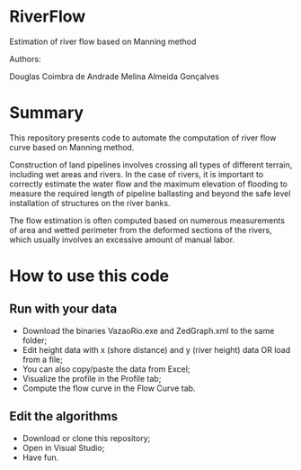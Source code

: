 # RiverFlow
Estimation of river flow based on Manning method

Authors:

Douglas Coimbra de Andrade
Melina Almeida Gonçalves

# Summary

This repository presents code to automate the computation of river flow curve based on Manning method.

Construction of land pipelines involves crossing all types of different terrain, including wet areas and rivers. In the case of rivers, it is important to correctly estimate the water flow and the maximum elevation of flooding to measure the required length of pipeline ballasting and beyond the safe level installation of structures on the river banks.

The flow estimation is often computed based on numerous measurements of area and wetted perimeter from the deformed sections of the rivers, which usually involves an excessive amount of manual labor.

# How to use this code

## Run with your data

- Download the binaries VazaoRio.exe and ZedGraph.xml to the same folder;
- Edit height data with x (shore distance) and y (river height) data OR load from a file;
- You can also copy/paste the data from Excel;
- Visualize the profile in the Profile tab;
- Compute the flow curve in the Flow Curve tab.

## Edit the algorithms

- Download or clone this repository;
- Open in Visual Studio;
- Have fun.
